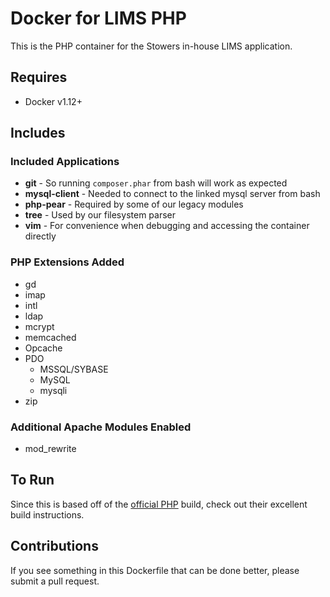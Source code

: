 # Docker for LIMS PHP

This is the PHP container for the Stowers in-house LIMS application.

## Requires

* Docker v1.12+

## Includes
### Included Applications

* **git** - So running `composer.phar` from bash will work as expected
* **mysql-client** - Needed to connect to the linked mysql server from bash
* **php-pear** - Required by some of our legacy modules
* **tree** - Used by our filesystem parser
* **vim** - For convenience when debugging and accessing the container directly

### PHP Extensions Added

* gd
* imap
* intl
* ldap
* mcrypt
* memcached
* Opcache
* PDO
  * MSSQL/SYBASE
  * MySQL
  * mysqli
* zip

### Additional Apache Modules Enabled

* mod_rewrite

## To Run

Since this is based off of the [official PHP](https://hub.docker.com/_/php/) build, check out their excellent build instructions.

## Contributions

If you see something in this Dockerfile that can be done better, please submit a pull request.
